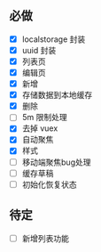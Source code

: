 ## 必做
* [x] localstorage 封装
* [x] uuid 封装
* [x] 列表页
* [x] 编辑页
* [x] 新增
* [x] 存储数据到本地缓存
* [x] 删除
* [ ] 5m 限制处理
* [x] 去掉 vuex
* [x] 自动聚焦
* [x] 样式
* [ ] 移动端聚焦bug处理
* [ ] 缓存草稿
* [ ] 初始化恢复状态

## 待定
* [ ] 新增列表功能
